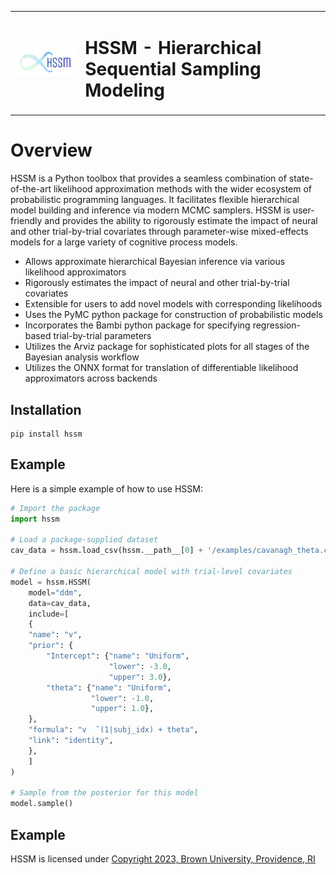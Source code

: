 <table style="border: none;">
  <tr>
    <td style="border: none;"><img src="docs/images/HSSM2_Logo_Transparent1200.png" width="250"></td>
    <td style="border: none;"><h1>HSSM - Hierarchical Sequential Sampling Modeling</h1></td>
  </tr>
</table>

# Overview
HSSM is a Python toolbox that provides a seamless combination of state-of-the-art likelihood approximation methods with the wider ecosystem of probabilistic programming languages. It facilitates flexible hierarchical model building and inference via modern MCMC samplers. HSSM is user-friendly and provides the ability to rigorously estimate the impact of neural and other trial-by-trial covariates through parameter-wise mixed-effects models for a large variety of cognitive process models.

- Allows approximate hierarchical Bayesian inference via various likelihood approximators
- Rigorously estimates the impact of neural and other trial-by-trial covariates
- Extensible for users to add novel models with corresponding likelihoods
- Uses the PyMC python package for construction of probabilistic models
- Incorporates the Bambi python package for specifying regression-based trial-by-trial parameters
- Utilizes the Arviz package for sophisticated plots for all stages of the Bayesian analysis workflow
- Utilizes the ONNX format for translation of differentiable likelihood approximators across backends

## Installation

```
pip install hssm
```

## Example

Here is a simple example of how to use HSSM:

```python
# Import the package
import hssm

# Load a package-supplied dataset
cav_data = hssm.load_csv(hssm.__path__[0] + '/examples/cavanagh_theta.csv')

# Define a basic hierarchical model with trial-level covariates
model = hssm.HSSM(
    model="ddm",
    data=cav_data,
    include=[
    {
    "name": "v",
    "prior": {
        "Intercept": {"name": "Uniform",
                      "lower": -3.0,
                      "upper": 3.0},
        "theta": {"name": "Uniform",
                  "lower": -1.0,
                  "upper": 1.0},
    },
    "formula": "v  ̃ (1|subj_idx) + theta",
    "link": "identity",
    },
    ]
)

# Sample from the posterior for this model
model.sample()
```

## Example
HSSM is licensed under [Copyright 2023, Brown University, Providence, RI](LICENSE)